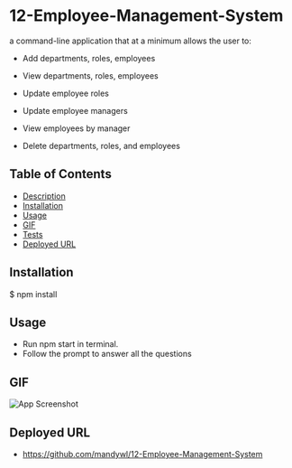 # 12-Employee-Management-System

<a name="desc"></a>
a command-line application that at a minimum allows the user to:

- Add departments, roles, employees

- View departments, roles, employees

- Update employee roles

- Update employee managers

- View employees by manager

- Delete departments, roles, and employees

## Table of Contents

- [Description](#desc)
- [Installation](#installation)
- [Usage](#Usage)
- [GIF](#GIF)
- [Tests](#test)
- [Deployed URL](#Deployed-URL)

## Installation

\$ npm install

## Usage

- Run npm start in terminal.
- Follow the prompt to answer all the questions

## GIF

![App Screenshot](appScreenShot.gif)

## Deployed URL

- https://github.com/mandywl/12-Employee-Management-System
